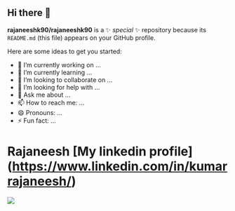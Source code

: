 ## Hi there 👋


**rajaneeshk90/rajaneeshk90** is a ✨ _special_ ✨ repository because its `README.md` (this file) appears on your GitHub profile.

Here are some ideas to get you started:

- 🔭 I’m currently working on ...
- 🌱 I’m currently learning ...
- 👯 I’m looking to collaborate on ...
- 🤔 I’m looking for help with ...
- 💬 Ask me about ...
- 📫 How to reach me: ...
- 😄 Pronouns: ...
- ⚡ Fun fact: ...


# Rajaneesh [My linkedin profile] (https://www.linkedin.com/in/kumarrajaneesh/) 

![](https://dummyimage.com/600x400/000/fff)
